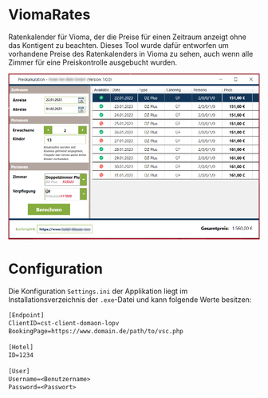 # ViomaRates
Ratenkalender für Vioma, der die Preise für einen Zeitraum anzeigt ohne das Kontigent zu beachten.
Dieses Tool wurde dafür entworfen um vorhandene Preise des Ratenkalenders in Vioma zu sehen, auch wenn alle Zimmer für eine Preiskontrolle ausgebucht wurden.

![Vorschau](Screenshot/Preview.png)

# Configuration
Die Konfiguration `Settings.ini` der Applikation liegt im Installationsverzeichnis der `.exe`-Datei und kann folgende Werte besitzen:
```
[Endpoint]
ClientID=cst-client-domaon-lopv
BookingPage=https://www.domain.de/path/to/vsc.php

[Hotel]
ID=1234

[User]
Username=<Benutzername>
Password=<Passwort>
```
